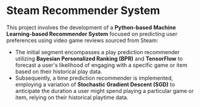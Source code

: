 # Steam Recommender System

This project involves the development of a **Python-based** **Machine Learning-based Recommender System** focused on predicting user preferences using video game reviews sourced from Steam:

- The initial segment encompasses a play prediction recommender utilizing **Bayesian Personalized Ranking (BPR)** and **TensorFlow** to forecast a user's likelihood of engaging with a specific game or item based on their historical play data.
- Subsequently, a time prediction recommender is implemented, employing a variation of **Stochastic Gradient Descent (SGD)** to anticipate the duration a user might spend playing a particular game or item, relying on their historical playtime data.
